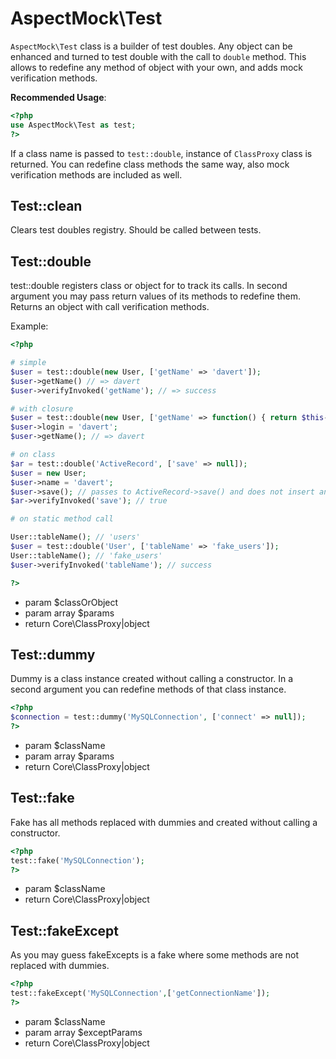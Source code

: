 # AspectMock\Test

`AspectMock\Test` class is a builder of test doubles.
Any object can be enhanced and turned to test double with the call to `double` method.
This allows to redefine any method of object with your own, and adds mock verification methods.

**Recommended Usage**:

``` php
<?php
use AspectMock\Test as test;
?>
```

If a class name is passed to `test::double`, instance of `ClassProxy` class is returned.
You can redefine class methods the same way, also mock verification methods are included as well.


## Test::clean


Clears test doubles registry.
Should be called between tests.


## Test::double


test::double registers class or object for to track its calls.
In second argument you may pass return values of its methods to redefine them.
Returns an object with call verification methods.

Example:

``` php
<?php

# simple
$user = test::double(new User, ['getName' => 'davert']);
$user->getName() // => davert
$user->verifyInvoked('getName'); // => success

# with closure
$user = test::double(new User, ['getName' => function() { return $this->login; }]);
$user->login = 'davert';
$user->getName(); // => davert

# on class
$ar = test::double('ActiveRecord', ['save' => null]);
$user = new User;
$user->name = 'davert';
$user->save(); // passes to ActiveRecord->save() and does not insert any SQL.
$ar->verifyInvoked('save'); // true

# on static method call

User::tableName(); // 'users'
$user = test::double('User', ['tableName' => 'fake_users']);
User::tableName(); // 'fake_users'
$user->verifyInvoked('tableName'); // success

?>
```

 * param $classOrObject
 * param array $params
 * return Core\ClassProxy|object


## Test::dummy


Dummy is a class instance created without calling a constructor.
In a second argument you can redefine methods of that class instance.

``` php
<?php
$connection = test::dummy('MySQLConnection', ['connect' => null]);
?>
```

 * param $className
 * param array $params
 * return Core\ClassProxy|object


## Test::fake


Fake has all methods replaced with dummies and created without calling a constructor.

``` php
<?php
test::fake('MySQLConnection');
?>
```

 * param $className
 * return Core\ClassProxy|object


## Test::fakeExcept


As you may guess fakeExcepts is a fake where some methods are not replaced with dummies.

``` php
<?php
test::fakeExcept('MySQLConnection',['getConnectionName']);
?>
```

 * param $className
 * param array $exceptParams
 * return Core\ClassProxy|object
